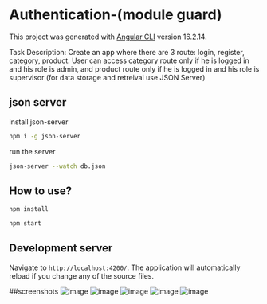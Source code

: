 # Authentication-(module guard)
This project was generated with [Angular CLI](https://github.com/angular/angular-cli) version 16.2.14.

Task Description: Create an app where there are 3 route: login, register, category, product. User can access category route only if he is logged in and his role is admin, and product route only if he is logged in and his role is supervisor (for data storage and retreival use JSON Server)
## json server

install json-server
```bash
npm i -g json-server
```
run the server
```bash
json-server --watch db.json
```


## How to use?



```bash
npm install

npm start
```
## Development server
Navigate to `http://localhost:4200/`. The application will automatically reload if you change any of the source files.

##screenshots
![image](https://github.com/ShubhamSawant411/module-guard/assets/171648959/9cc67507-1eb7-45ed-8c25-a4b82bf9b029)
![image](https://github.com/ShubhamSawant411/module-guard/assets/171648959/1f78bc77-a61f-495e-a4a0-ea48d4ab4261)
![image](https://github.com/ShubhamSawant411/module-guard/assets/171648959/df53012f-b56a-42d4-a84f-86766e23d1b2)
![image](https://github.com/ShubhamSawant411/module-guard/assets/171648959/c833e070-b880-4de2-b173-c8486254bdaf)
![image](https://github.com/ShubhamSawant411/module-guard/assets/171648959/71414e68-af65-41bc-9b6b-9aa08e2257c2)




